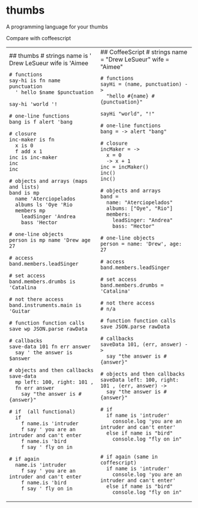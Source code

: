 thumbs
======

A programming language for your thumbs

Compare with coffeescript

<table><tr><td>
## thumbs    
    # strings
    name is ' Drew LeSueur
    wife is 'Aimee

    # functions
    say-hi is fn name punctuation
      ' hello $name $punctuation

    say-hi 'world '!

    # one-line functions
    bang is f alert 'bang

    # closure
    inc-maker is fn
      x is 0
      f add x 1
    inc is inc-maker
    inc
    inc

    # objects and arrays (maps and lists)
    band is mp
      name 'Aterciopelados
      albums ls 'Oye 'Rio
      members mp
        leadSinger 'Andrea
        bass 'Hector

    # one-line objects
    person is mp name 'Drew age 27

    # access
    band.members.leadSinger 

    # set access
    band.members.drumbs is 'Catalina

    # not there access
    band.instruments.main is 'Guitar

    # function function calls
    save wp JSON.parse rawData

    # callbacks
    save-data 101 fn err answer
      say ' the answer is $answer

    # objects and then callbacks
    save-data
      mp left: 100, right: 101 ,
      fn err answer 
        say "the answer is #{answer}"

    # if  (all functional)
      if
        f name.is 'intruder
        f say ' you are an intruder and can't enter
        f name.is 'bird
        f say ' fly on in

    # if again
      name.is 'intruder
        f say ' you are an intruder and can't enter
        f name.is 'bird
        f say ' fly on in

</td><td>
## CoffeeScript
    # strings
    name = "Drew LeSueur"
    wife = "Aimee"
    
    # functions
    sayHi = (name, punctuation) ->
      "hello #{name} #{punctuation}"

    sayHi "world", "!"

    # one-line functions
    bang = -> alert "bang"
    
    # closure
    incMaker = ->
      x = 0
      -> x + 1
    inc = incMaker()
    inc()
    inc()

    # objects and arrays
    band =
      name: "Aterciopelados"
      albums: ["Oye", "Rio"]
      members:
        leadSinger: "Andrea"
        bass: "Hector"

    # one-line objects
    person = name: 'Drew', age: 27

    # access
    band.members.leadSinger 

    # set access
    band.members.drumbs = 'Catalina'

    # not there access
    # n/a

    # function function calls
    save JSON.parse rawData

    # callbacks
    saveData 101, (err, answer) ->
      say "the answer is #{answer}"

    # objects and then callbacks
    saveData left: 100, right: 101 , (err, answer) ->
      say "the answer is #{answer}"

    # if
      if name is 'intruder'
        console.log 'you are an intruder and can't enter'
      else if name is "bird"
        console.log "fly on in"


    # if again (same in coffescript)
      if name is 'intruder'
        console.log 'you are an intruder and can't enter'
      else if name is "bird"
        console.log "fly on in"

</tr>
</tabe>

